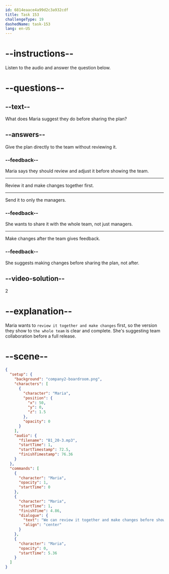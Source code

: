 ```yaml
---
id: 6814eaace4a99d2c3a932cdf
title: Task 153
challengeType: 19
dashedName: task-153
lang: en-US
---
```


<!-- (Audio) Maria: We can review it together and make changes before showing it to the whole team. -->

# --instructions--

Listen to the audio and answer the question below.

# --questions--

## --text--

What does Maria suggest they do before sharing the plan?

## --answers--

Give the plan directly to the team without reviewing it.

### --feedback--

Maria says they should review and adjust it before showing the team.

---

Review it and make changes together first.

---

Send it to only the managers.

### --feedback--

She wants to share it with the whole team, not just managers.

---

Make changes after the team gives feedback.

### --feedback--

She suggests making changes before sharing the plan, not after.

## --video-solution--

2

# --explanation--

Maria wants to `review it together and make changes` first, so the version they show to `the whole team` is clear and complete. She's suggesting team collaboration before a full release.

# --scene--

```json
{
  "setup": {
    "background": "company2-boardroom.png",
    "characters": [
      {
        "character": "Maria",
        "position": {
          "x": 50,
          "y": 0,
          "z": 1.5
        },
        "opacity": 0
      }
    ],
    "audio": {
      "filename": "B1_20-3.mp3",
      "startTime": 1,
      "startTimestamp": 72.5,
      "finishTimestamp": 76.36
    }
  },
  "commands": [
    {
      "character": "Maria",
      "opacity": 1,
      "startTime": 0
    },
    {
      "character": "Maria",
      "startTime": 1,
      "finishTime": 4.86,
      "dialogue": {
        "text": "We can review it together and make changes before showing it to the whole team.",
        "align": "center"
      }
    },
    {
      "character": "Maria",
      "opacity": 0,
      "startTime": 5.36
    }
  ]
}
```
